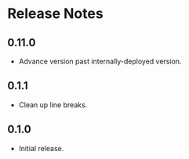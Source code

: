 # Release Notes

## 0.11.0

* Advance version past internally-deployed version.

## 0.1.1

* Clean up line breaks.

## 0.1.0

* Initial release.

